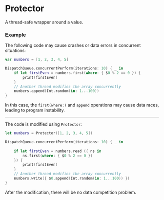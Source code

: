 # Protector
A thread-safe wrapper around a value.

### Example
The following code may cause crashes or data errors in concurrent situations:

```swift
var numbers = [1, 2, 3, 4, 5]

DispatchQueue.concurrentPerform(iterations: 10) { _ in
    if let firstEven = numbers.first(where: { $0 % 2 == 0 }) {
        print(firstEven)
    }
    // Another thread modifies the array concurrently
    numbers.append(Int.random(in: 1...100))
}
```

In this case, the `first(where:)` and `append` operations may cause data races, leading to program instability.

---

The code is modified using `Protector`:

```swift
let numbers = Protector([1, 2, 3, 4, 5])

DispatchQueue.concurrentPerform(iterations: 10) { _ in
    
    if let firstEven = numbers.read ({ ns in
        ns.first(where: { $0 % 2 == 0 })
    }) {
        print(firstEven)
    }
    // Another thread modifies the array concurrently
    numbers.write({ $0.append(Int.random(in: 1...100)) })
}
```

After the modification, there will be no data competition problem.
